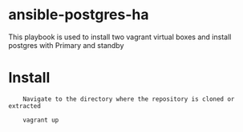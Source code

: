 # ansible-postgres-ha
This playbook is used to install two vagrant virtual boxes and install postgres with Primary and standby

# Install

        Navigate to the directory where the repository is cloned or extracted
        
        vagrant up
        
        

